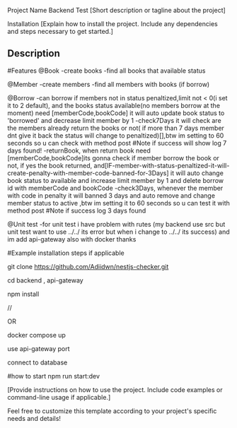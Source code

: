 Project Name Backend Test [Short description or tagline about the project]

Installation [Explain how to install the project. Include any dependencies and steps necessary to get started.]

## Description

#Features
@Book
-create books
-find all books that available status

@Member
-create members
-find all members with books (if borrow)

@Borrow
-can borrow if members not in status penaltized,limit not < 0(i set it to 2 default), and the books status available(no members borrow at the moment) need [memberCode,bookCode] it will auto update book status to 'borrowed' and decrease limit member by 1
-check7Days it will check are the members already return the books or not( if more than 7 days member dnt give it back the status will change to penaltized)[],btw im setting to 60 seconds so u can check with method post #Note if success will show log 7 days found!
-returnBook, when return book need [memberCode,bookCode]its gonna check if member borrow the book or not, if yes the book returned, and[IF-member-with-status-penaltized-it-will-create-penalty-with-member-code-banned-for-3Days] it will auto change book status to available and increase limit member by 1 and delete borrow id with memberCode and bookCode
-check3Days, whenever the member with code in penalty it will banned 3 days and auto remove and change member status to active ,btw im setting it to 60 seconds so u can test it with method post #Note if success log 3 days found

@Unit test
-for unit test i have problem with rutes (my backend use src but unit test want to use ../../ its error but when i change to ../../ its success)
and im add api-gateway also with docker
thanks

#Example installation steps if applicable

git clone https://github.com/Adiidwn/nestjs-checker.git

cd backend , api-gateway

npm install

//

OR

docker compose up

use api-gateway port

connect to database

#how to start
npm run start:dev

[Provide instructions on how to use the project. Include code examples or command-line usage if applicable.]

Feel free to customize this template according to your project's specific needs and details!
